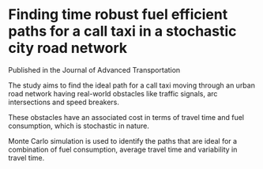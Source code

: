 # Finding time robust fuel efficient paths for a call taxi in a stochastic city road network
Published in the Journal of Advanced Transportation

The study aims to find the ideal path for a call taxi moving through an urban road network having real-world obstacles like traffic signals, arc intersections and speed breakers.

These obstacles have an associated cost in terms of travel time and fuel consumption, which is stochastic in nature.

Monte Carlo simulation is used to identify the paths that are ideal for a combination of fuel consumption, average travel time and variability in travel time.
